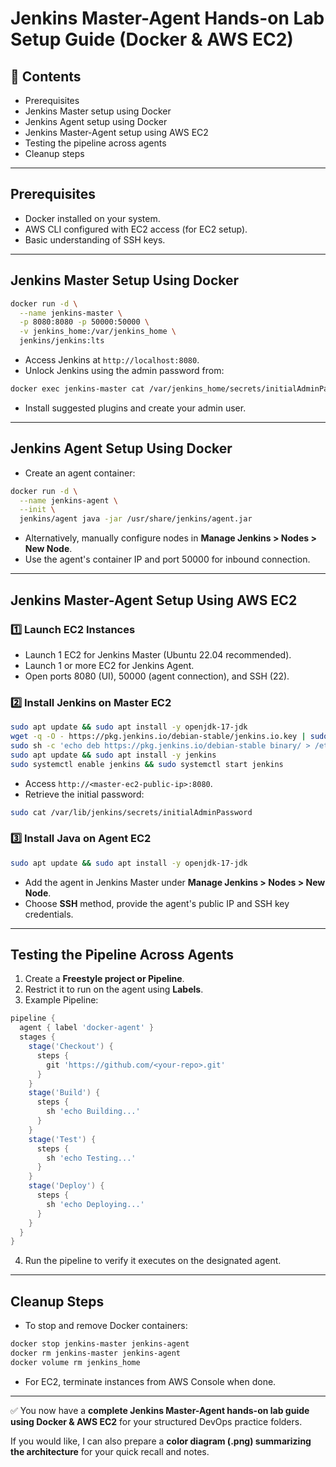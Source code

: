 # Jenkins Master-Agent Hands-on Lab Setup Guide (Docker & AWS EC2)

## 🚀 Contents
- Prerequisites
- Jenkins Master setup using Docker
- Jenkins Agent setup using Docker
- Jenkins Master-Agent setup using AWS EC2
- Testing the pipeline across agents
- Cleanup steps

---

## Prerequisites
- Docker installed on your system.
- AWS CLI configured with EC2 access (for EC2 setup).
- Basic understanding of SSH keys.

---

## Jenkins Master Setup Using Docker
```bash
docker run -d \
  --name jenkins-master \
  -p 8080:8080 -p 50000:50000 \
  -v jenkins_home:/var/jenkins_home \
  jenkins/jenkins:lts
```
- Access Jenkins at `http://localhost:8080`.
- Unlock Jenkins using the admin password from:
```bash
docker exec jenkins-master cat /var/jenkins_home/secrets/initialAdminPassword
```
- Install suggested plugins and create your admin user.

---

## Jenkins Agent Setup Using Docker
- Create an agent container:
```bash
docker run -d \
  --name jenkins-agent \
  --init \
  jenkins/agent java -jar /usr/share/jenkins/agent.jar
```
- Alternatively, manually configure nodes in **Manage Jenkins > Nodes > New Node**.
- Use the agent's container IP and port 50000 for inbound connection.

---

## Jenkins Master-Agent Setup Using AWS EC2

### 1️⃣ Launch EC2 Instances
- Launch 1 EC2 for Jenkins Master (Ubuntu 22.04 recommended).
- Launch 1 or more EC2 for Jenkins Agent.
- Open ports 8080 (UI), 50000 (agent connection), and SSH (22).

### 2️⃣ Install Jenkins on Master EC2
```bash
sudo apt update && sudo apt install -y openjdk-17-jdk
wget -q -O - https://pkg.jenkins.io/debian-stable/jenkins.io.key | sudo apt-key add -
sudo sh -c 'echo deb https://pkg.jenkins.io/debian-stable binary/ > /etc/apt/sources.list.d/jenkins.list'
sudo apt update && sudo apt install -y jenkins
sudo systemctl enable jenkins && sudo systemctl start jenkins
```
- Access `http://<master-ec2-public-ip>:8080`.
- Retrieve the initial password:
```bash
sudo cat /var/lib/jenkins/secrets/initialAdminPassword
```

### 3️⃣ Install Java on Agent EC2
```bash
sudo apt update && sudo apt install -y openjdk-17-jdk
```
- Add the agent in Jenkins Master under **Manage Jenkins > Nodes > New Node**.
- Choose **SSH** method, provide the agent's public IP and SSH key credentials.

---

## Testing the Pipeline Across Agents
1. Create a **Freestyle project or Pipeline**.
2. Restrict it to run on the agent using **Labels**.
3. Example Pipeline:
```groovy
pipeline {
  agent { label 'docker-agent' }
  stages {
    stage('Checkout') {
      steps {
        git 'https://github.com/<your-repo>.git'
      }
    }
    stage('Build') {
      steps {
        sh 'echo Building...'
      }
    }
    stage('Test') {
      steps {
        sh 'echo Testing...'
      }
    }
    stage('Deploy') {
      steps {
        sh 'echo Deploying...'
      }
    }
  }
}
```
4. Run the pipeline to verify it executes on the designated agent.

---

## Cleanup Steps
- To stop and remove Docker containers:
```bash
docker stop jenkins-master jenkins-agent
docker rm jenkins-master jenkins-agent
docker volume rm jenkins_home
```
- For EC2, terminate instances from AWS Console when done.

---

✅ You now have a **complete Jenkins Master-Agent hands-on lab guide using Docker & AWS EC2** for your structured DevOps practice folders.

If you would like, I can also prepare a **color diagram (.png) summarizing the architecture** for your quick recall and notes.

